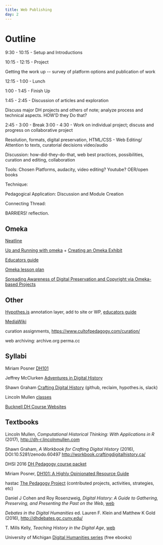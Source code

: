 ```yaml
---
title: Web Publishing
day: 2
---
```


# Outline

9:30 - 10:15 - Setup and Introductions

10:15 - 12:15 - Project 

Getting the work up -- survey of platform options and publication of work

12:15 - 1:00 - Lunch

1:00 - 1:45 - Finish Up 

1:45 - 2:45 - Discussion of articles and exploration 

Discuss major DH projects and others of note; analyze process and technical aspects. 
HOW’D they Do that? 

2:45 - 3:00 - Break
3:00 - 4:30 - Work on individual project; discuss and progress on collaborative project

Resolution, formats, digital preservation, 
HTML/CSS - Web Editing/ Attention to texts, curatorial decisions
video/audio

Discussion: how-did-they-do-that, web best practices, possibilities, curation and editing, collaboration

Tools: Chosen Platforms, audacity, video editing? Youtube? OER/open books

Technique: 

Pedagogical Application: Discussion and Module Creation

Connecting Thread:

BARRIERS! reflection.

## Omeka 

[Neatline](http://neatline.org/about/)

[Up and Running with omeka](http://programminghistorian.org/lessons/up-and-running-with-omeka) + [Creating an Omeka Exhibit](http://programminghistorian.org/lessons/creating-an-omeka-exhibit)

[Educators guide](http://info.omeka.net/omeka-net-help/use-case-educators/)

[Omeka lesson plan](http://amandafrench.net/2013/11/12/introduction-to-omeka-lesson-plan/)

[Spreading Awareness of Digital Preservation and Copyright via Omeka-based Projects](https://jitp.commons.gc.cuny.edu/spreading-awareness-of-digital-preservation-and-copyright-via-omeka-based-projects/)

## Other 

[Hypothes.is](https://hypothes.is/) annotation layer, add to site or WP, [educators guide](https://hypothes.is/education/)

[MediaWiki](https://www.mediawiki.org/wiki/MediaWiki)

curation assignments, https://www.cultofpedagogy.com/curation/ 

web archiving: archive.org perma.cc 

## Syllabi

Miriam Posner [DH101](http://miriamposner.com/dh101f15/)

Jeffrey McClurken [Adventures in Digital History](http://courses.mcclurken.org/adh/syllabus/)

Shawn Graham [Crafting Digital History](http://site.craftingdigitalhistory.ca/) (github, reclaim, hypothes.is, slack)

Lincoln Mullen [classes](http://lincolnmullen.com/#classes)

[Bucknell DH Course Websites](http://dhpedagogy.blogs.bucknell.edu/bucknell-dh-course-websites/)

## Textbooks 

Lincoln Mullen, *Computational Historical Thinking: With Applications in R* (2017), http://dh-r.lincolnmullen.com

Shawn Graham, *A Workbook for Crafting Digital History* (2016), DOI:10.5281/zenodo.60497 http://workbook.craftingdigitalhistory.ca/

DHSI 2016 [DH Pedagogy course packet](http://dhsi.org/content/2016Curriculum/11.%20Digital%20Humanities%20Pedagogy-%20Integration%20in%20the%20Curriculum%20(2016).pdf)

Miriam Posner, [DH101: A Highly Opinionated Resource Guide](https://docs.google.com/document/d/1Z-14hgZPMIiAzT6vx1mVg5l60zkRVU9EHgZgK9HHdU4/edit)

hastac [The Pedagogy Project](https://www.hastac.org/pedagogy-project) (contributed projects, activities, strategies, etc)

Daniel J Cohen and Roy Rosenzweig, *Digital History: A Guide to Gathering, Preserving, and Presenting the Past on the Web*, [web](http://chnm.gmu.edu/digitalhistory/)

*Debates in the Digital Humanities* ed. Lauren F. Klein and Matthew K Gold (2016), http://dhdebates.gc.cuny.edu/

T. Mills Kelly, *Teaching History in the Digital Age*, [web](http://dx.doi.org/10.3998/dh.12146032.0001.001)

University of Michigan [Digital Humanities series](http://www.digitalculture.org/books/book-series/digital-humanities-series/) (free ebooks)
